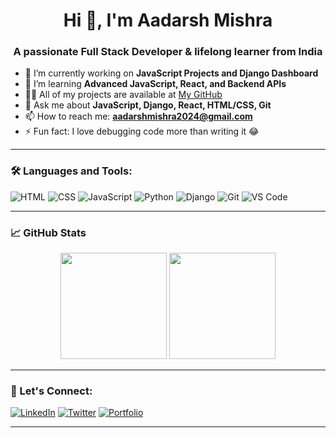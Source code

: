 <h1 align="center">Hi 👋, I'm Aadarsh Mishra</h1>
<h3 align="center">A passionate Full Stack Developer & lifelong learner from India</h3>

- 🔭 I’m currently working on **JavaScript Projects and Django Dashboard**
- 🌱 I’m learning **Advanced JavaScript, React, and Backend APIs**
- 👨‍💻 All of my projects are available at [My GitHub](https://github.com/AadarshMishra)
- 💬 Ask me about **JavaScript, Django, React, HTML/CSS, Git**
- 📫 How to reach me: **aadarshmishra2024@gmail.com**
- ⚡ Fun fact: I love debugging code more than writing it 😂

---

### 🛠️ Languages and Tools:
![HTML](https://img.shields.io/badge/-HTML-E34F26?style=flat&logo=html5&logoColor=white)
![CSS](https://img.shields.io/badge/-CSS-1572B6?style=flat&logo=css3)
![JavaScript](https://img.shields.io/badge/-JavaScript-F7DF1E?style=flat&logo=javascript&logoColor=black)
![Python](https://img.shields.io/badge/-Python-3776AB?style=flat&logo=python)
![Django](https://img.shields.io/badge/-Django-092E20?style=flat&logo=django)
![Git](https://img.shields.io/badge/-Git-F05032?style=flat&logo=git)
![VS Code](https://img.shields.io/badge/-VS%20Code-007ACC?style=flat&logo=visual-studio-code)

---

### 📈 GitHub Stats
<p align="center">
  <img src="https://github-readme-stats.vercel.app/api?username=AadarshMishra&show_icons=true&theme=radical" height="170"/>
  <img src="https://github-readme-stats.vercel.app/api/top-langs/?username=AadarshMishra&layout=compact&theme=radical" height="170"/>
</p>

---

### 🔗 Let's Connect:
[![LinkedIn](https://img.shields.io/badge/-LinkedIn-0A66C2?style=flat&logo=linkedin&logoColor=white)](https://www.linkedin.com/in/your-link/)
[![Twitter](https://img.shields.io/badge/-Twitter-1DA1F2?style=flat&logo=twitter&logoColor=white)](https://twitter.com/yourhandle)
[![Portfolio](https://img.shields.io/badge/-Portfolio-12100E?style=flat&logo=github&logoColor=white)](https://yourportfolio.com)

---

